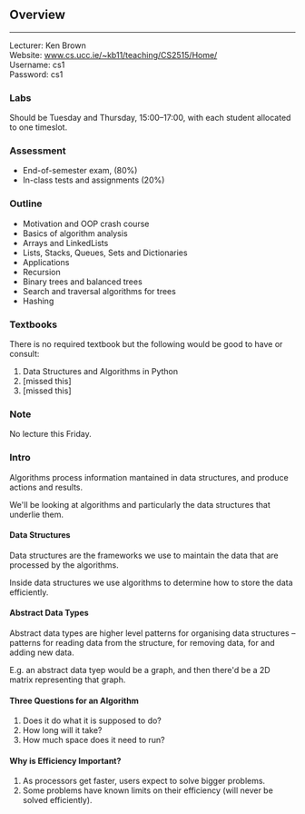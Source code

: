 ## Overview

---

Lecturer: Ken Brown  
Website: www.cs.ucc.ie/~kb11/teaching/CS2515/Home/  
Username: cs1  
Password: cs1  

### Labs

Should be Tuesday and Thursday, 15:00–17:00, with each student allocated to one timeslot.

### Assessment

* End-of-semester exam, (80%)
* In-class tests and assignments (20%)

### Outline

* Motivation and OOP crash course
* Basics of algorithm analysis
* Arrays and LinkedLists
* Lists, Stacks, Queues, Sets and Dictionaries
* Applications
* Recursion
* Binary trees and balanced trees
* Search and traversal algorithms for trees
* Hashing

### Textbooks

There is no required textbook but the following would be good to have or consult:

1. Data Structures and Algorithms in Python
2. [missed this]
3. [missed this]

### Note

No lecture this Friday.

### Intro

Algorithms process information mantained in data structures, and produce actions and results.

We'll be looking at algorithms and particularly the data structures that underlie them.

#### Data Structures

Data structures are the frameworks we use to maintain the data that are processed by the algorithms.

Inside data structures we use algorithms to determine how to store the data efficiently.

#### Abstract Data Types

Abstract data types are higher level patterns for organising data structures – patterns for reading data from the structure, for removing data, for and adding new data.

E.g. an abstract data tyep would be a graph, and then there'd be a 2D matrix representing that graph.

#### Three Questions for an Algorithm

1. Does it do what it is supposed to do?
2. How long will it take?
3. How much space does it need to run?

#### Why is Efficiency Important?

1. As processors get faster, users expect to solve bigger problems.
2. Some problems have known limits on their efficiency (will never be solved efficiently).